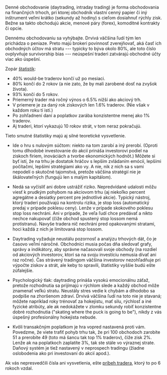 Denné obchodovanie (daytrading, intraday trading) je forma obchodovania na finančných trhoch, pri ktorej obchodník vlastní cenný papier či iný inštrument veľmi krátko (sekundy až hodiny) s cieľom dosiahnuť rýchly zisk. Bežne sa takto obchodujú akcie, menové páry (forex), komoditné kontrakty či opcie.

Dennému obchodovaniu sa vyhýbajte. Drvivá väčšina ľudí tým len prichádza o peniaze. Preto majú brokeri povinnosť zverejňovať, aká časť ich obchodných účtov má stratu --- typicky to býva okolo 80%, ale toto číslo ovplyvňuje survivorship bias --- neúspešní traderi zatvárajú obchodné účty viac ako úspešní.

Zopár [štatistík](https://tradeciety.com/24-statistics-why-most-traders-lose-money):
* 40% would-be traderov končí už po mesiaci.
* 80% končí do 2 rokov (a nie zato, že by mali zarobené dosť na zvyšok života).
* 93% končí do 5 rokov.
* Priemerný trader má ročný výnos o 6.5% nižší ako akciový trh.
* V priemere je za daný rok ziskových len 1.6% traderov. (Nie však v každom roku tí istí.)
* Po zohľadnení daní a poplatkov zarába konzistentne menej ako 1% traderov.
* Aj traderi, ktorí vykazujú 10 rokov strát, v tom neraz pokračujú. 

Tieto smutné štatistiky majú aj silné teoretické vysvetlenie.

* Ide o hru s nulovým súčtom: niekto na tom zarobí a iný prerobí. (Oproti tomu dlhodobé investovanie do akcií prináša investorovi podiel na ziskoch firiem, inováciách a tvorbe ekonomických hodnôt.) Môžete si byť istí, že na trhu je dostatok hráčov s lepším zvládaním emócií, lepšími počítačmi, lepšími stratégiami ako vy. A nie, nik z nich sa s vami nepodelí o skutočné tajomstvá, pretože väčšina stratégií nie je škálovateľných (fungujú len s malým kapitálom).

* Nedá sa vyčísliť ani dobre ustrážiť riziko. Nepredvídané udalosti môžu viesť k prudkým pohybom na akciovom trhu (aj niekoľko percent agregátne a desiatky percent pre jednotlivé akcie). Typický nástroj, ktorý traderi používajú na kontrolu rizika, je stop loss (automatický predaj v prípade poklesu ceny). Lenže v prípade skokového poklesu stop loss nechráni. Ani v prípade, že veľa ľudí chce predávať a nikto nechce nakupovať (čiže obchod spustený stop lossom nemá protistranu). Navyše tradera nič nechráni pred opakovanými stratami, hoci každá z nich je limitovaná stop lossom.

* Daytrading vyžaduje neustálu pozornosť a analýzu trhových dát, čo je časovo veľmi náročné. Obchodníci musia počas dňa sledovať grafy, správy a indikátory, aby správne načasovali svoje obchody (na rozdiel od akciových investorov, ktorí sa na svoju investíciu nemusia dívať ani raz ročne). Čas strávený tradingom väčšina investorov nezohľadňuje pri výpočte ziskov a strát, ale keby to spravili, štatistiky vyššie budú ešte zúfalejšie.

* Psychologický tlak: daytrading prináša vysokú emocionálnu záťaž, pretože rozhodnutia sa prijímajú v rýchlom slede a každý obchod môže znamenať veľkú stratu. Neustály stres vedie k chybám a dlhodobo sa podpíše na zhoršenom zdraví. Drvivá väčšina ľudí na toto nie je stavaná; môžete napríklad roky trénovať za hokejistu, mať silu, rýchlosť a iné fyzické atribúty, ale ak nedokážete v zlomku sekundy robiť konzistentne dobré rozhodnutia ("skating where the puck is going to be"), nikdy z vás úspešný profesionálny hokejista nebude.

* Kvôli transakčným poplatkom je hra vopred nastavená proti vám. Povedzme, že viete trafiť pohyb trhu tak, že pri 100 obchodoch zarobíte 51 a prerobíte 49 (toto má šancu tak top 1% traderov), čiže zisk 2%. Lenže ak na poplatkoch zaplatíte 3%, tak ste stále vo výraznej strate. Daňový systém je tiež nastavený v neprospech tradingu (žiadne oslobodenia ako pri investovaní do akcií apod.).

Ak vás nepresvedčili čísla ani vysvetlenia, ešte [príbeh tradera](https://www.reddit.com/r/algotrading/comments/12crhck/my_reality_of_trading_and_how_i_wish_i_had_never/), ktorý to po 6 rokoch vzdal.
